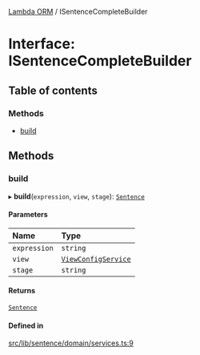 [Lambda ORM](../README.md) / ISentenceCompleteBuilder

# Interface: ISentenceCompleteBuilder

## Table of contents

### Methods

- [build](ISentenceCompleteBuilder.md#build)

## Methods

### build

▸ **build**(`expression`, `view`, `stage`): [`Sentence`](../classes/Sentence.md)

#### Parameters

| Name | Type |
| :------ | :------ |
| `expression` | `string` |
| `view` | [`ViewConfigService`](../classes/ViewConfigService.md) |
| `stage` | `string` |

#### Returns

[`Sentence`](../classes/Sentence.md)

#### Defined in

[src/lib/sentence/domain/services.ts:9](https://github.com/lambda-orm/lambdaorm-base/blob/65087f84cfbd6ccc99ab4388b6009fa8e9302755/src/lib/sentence/domain/services.ts#L9)
